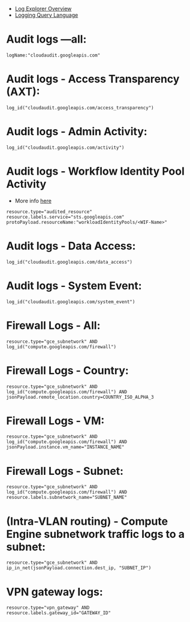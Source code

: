 - [Log Explorer Overview](https://cloud.google.com/logging/docs/view/logs-explorer-interface)
- [Logging Query Language](https://cloud.google.com/logging/docs/view/logging-query-language)

# Audit logs —all:

```
logName:"cloudaudit.googleapis.com"
```

# Audit logs - Access Transparency (AXT):

```
log_id("cloudaudit.googleapis.com/access_transparency")
```

# Audit logs - Admin Activity:

```
log_id("cloudaudit.googleapis.com/activity")
```

# Audit logs - Workflow Identity Pool Activity
- More info [here](https://medium.com/google-cloud/how-does-the-gcp-workload-identity-federation-work-with-github-provider-a9397efd7158)

```
resource.type="audited_resource" resource.labels.service="sts.googleapis.com" protoPayload.resourceName:"workloadIdentityPools/<WIF-Name>"
```

# Audit logs - Data Access:

```
log_id("cloudaudit.googleapis.com/data_access")
```

# Audit logs - System Event:

```
log_id("cloudaudit.googleapis.com/system_event")
```

# Firewall Logs - All:

```
resource.type="gce_subnetwork" AND
log_id("compute.googleapis.com/firewall")
```

# Firewall Logs - Country:

```
resource.type="gce_subnetwork" AND
log_id("compute.googleapis.com/firewall") AND
jsonPayload.remote_location.country=COUNTRY_ISO_ALPHA_3
```

# Firewall Logs - VM:

```
resource.type="gce_subnetwork" AND
log_id("compute.googleapis.com/firewall") AND
jsonPayload.instance.vm_name="INSTANCE_NAME"
```

# Firewall Logs - Subnet:

```
resource.type="gce_subnetwork" AND
log_id("compute.googleapis.com/firewall") AND
resource.labels.subnetwork_name="SUBNET_NAME"
```

# (Intra-VLAN routing) - Compute Engine subnetwork traffic logs to a subnet:

```
resource.type="gce_subnetwork" AND
ip_in_net(jsonPayload.connection.dest_ip, "SUBNET_IP")
```

# VPN gateway logs:

```
resource.type="vpn_gateway" AND
resource.labels.gateway_id="GATEWAY_ID"
```
